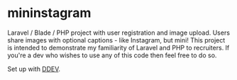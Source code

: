 # mininstagram

Laravel / Blade / PHP project with user registration and image upload. Users share images with optional captions - like Instagram, but mini! This project is intended to demonstrate my familiarity of Laravel and PHP to recruiters. If you're a dev who wishes to use any of this code then feel free to do so.

Set up with [DDEV](https://ddev.readthedocs.io/en/stable/users/quickstart/#laravel).
